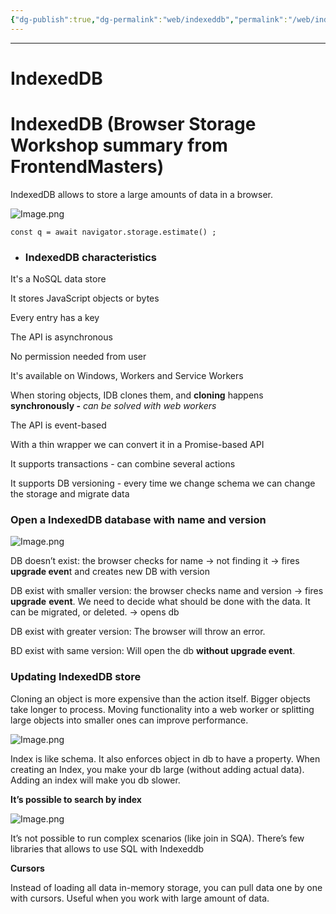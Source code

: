 ```yaml
---
{"dg-publish":true,"dg-permalink":"web/indexeddb","permalink":"/web/indexeddb/"}
---
```


---
# IndexedDB
# IndexedDB (Browser Storage Workshop summary from FrontendMasters)

IndexedDB allows to store a large amounts of data in a browser.

![Image.png](https://res.craft.do/user/full/73194c2a-8262-dbc2-9d25-65597808e888/doc/809B60F9-12FD-498E-A917-9A781915FACD/8C7ED055-DB9D-4188-95CD-1D7CD9FDEEB4_2/ns9R2jc0rZvgwU4E2yhuwiTyk7IWlxP4Elt9FHBrt3kz/Image.png)

`const q = await navigator.storage.estimate() ;`

+ ### IndexedDB characteristics

It's a NoSQL data store

It stores JavaScript objects or bytes

Every entry has a key

The API is asynchronous

No permission needed from user

It's available on Windows, Workers and Service Workers

When storing objects, IDB clones them, and **cloning** happens **synchronously -** *can be solved with web workers*

The API is event-based

With a thin wrapper we can convert it in a Promise-based API

It supports transactions - can combine several actions

It supports DB versioning - every time we change schema we can change the storage and migrate data

### Open a IndexedDB database with name and version

![Image.png](https://res.craft.do/user/full/73194c2a-8262-dbc2-9d25-65597808e888/doc/809B60F9-12FD-498E-A917-9A781915FACD/3A6046A4-8FB3-4B7D-815A-F1F5BAC52C30_2/xKXoe3aUk4W1tTm9gPYTEAI5PYw0GGoJg6Nyt3JxAkAz/Image.png)

DB doesn’t exist: the browser checks for name -> not finding it -> fires **upgrade even**t and creates new DB with version

DB exist with smaller version: the browser checks name and version -> fires **upgrade** **event**. We need to decide what should be done with the data. It can be migrated, or deleted. -> opens db

DB exist with greater version: The browser will throw an error.

BD exist with same version: Will open the db **without upgrade event**.

### Updating IndexedDB store

Cloning an object is more expensive than the action itself. Bigger objects take longer to process. Moving functionality into a web worker or splitting large objects into smaller ones can improve performance.

![Image.png](https://res.craft.do/user/full/73194c2a-8262-dbc2-9d25-65597808e888/doc/809B60F9-12FD-498E-A917-9A781915FACD/11C6CCCE-C8F3-427E-B8C5-5D1E511201B8_2/HkTI0POyxnexyqWj8fZsPfzEvQiShK1ZTU70hxxha90z/Image.png)

Index is like schema. It also enforces object in db to have a property. When creating an Index, you make your db large (without adding actual data). Adding an index will make you db slower.

**It’s possible to search by index**

![Image.png](https://res.craft.do/user/full/73194c2a-8262-dbc2-9d25-65597808e888/doc/809B60F9-12FD-498E-A917-9A781915FACD/D5D530F3-C7E2-45A8-BB55-11204680A901_2/D02RViwhnndgYe83Fuj7c1ZgVyvyPyOyo4UmGAJ3cpoz/Image.png)

It’s not possible to run complex scenarios (like join in SQA). There’s few libraries that allows to use SQL with Indexeddb

**Cursors**

Instead of loading all data in-memory storage, you can pull data one by one with cursors. Useful when you work with large amount of data.

